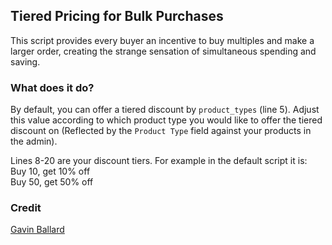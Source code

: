 ## Tiered Pricing for Bulk Purchases

This script provides every buyer an incentive to buy multiples and make a larger order, creating the strange sensation of simultaneous spending and saving.

### What does it do?

By default, you can offer a tiered discount by `product_types` (line 5). Adjust this value according to which product type you would like to offer the tiered discount on (Reflected by the `Product Type` field against your products in the admin).

Lines 8-20 are your discount tiers. For example in the default script it is:  
   Buy 10, get 10% off  
   Buy 50, get 50% off

### Credit
[Gavin Ballard](https://gist.github.com/gavinballard/ad21aea64c0d1744428d0515cdde37e0)
